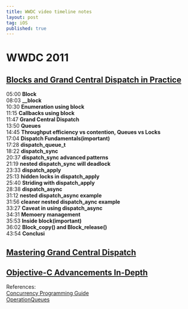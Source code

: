 ```yaml
---
title: WWDC video timeline notes
layout: post
tag: iOS
published: true
---
```



# WWDC 2011

## [Blocks and Grand Central Dispatch in Practice](https://developer.apple.com/videos/play/wwdc2011/308/)  
05:00 **Block**  
08:03 **__block**  
10:30 **Enumeration using block**  
11:15 **Callbacks using block**  
11:47 **Grand Central Dispatch**  
13:50 **Queues**  
14:45 **Throughput efficiency vs contention, Queues vs Locks**  
17:04 **Dispatch Fundamentals(important)**  
17:28 **dispatch_queue_t**  
18:22 **dispatch_sync**  
20:37 **dispatch_sync advanced patterns**  
21:19 **nested dispatch_sync will deadlock**  
23:33 **dispatch_apply**  
25:13 **hidden locks in dispatch_apply**  
25:40 **Striding with dispatch_apply**  
28:38 **dispatch_async**  
31:12 **nested dispatch_async example**  
31:56 **cleaner nested dispatch_aync example**  
33:27 **Caveat in using dispatch_async**  
34:31 **Memoery management**  
35:53 **Inside block(important)**  
36:02 **Block_copy() and Block_release()**  
43:54 **Conclusi**  


## [Mastering Grand Central Dispatch](https://developer.apple.com/videos/play/wwdc2011/210/)  


## [Objective-C Advancements In-Depth](https://developer.apple.com/videos/play/wwdc2011/322/)


References:  
[Concurrency Programming Guide](https://developer.apple.com/library/content/documentation/General/Conceptual/ConcurrencyProgrammingGuide/Introduction/Introduction.html)    
[OperationQueues](https://developer.apple.com/library/ios/documentation/General/Conceptual/ConcurrencyProgrammingGuide/OperationQueues/OperationQueues.html)